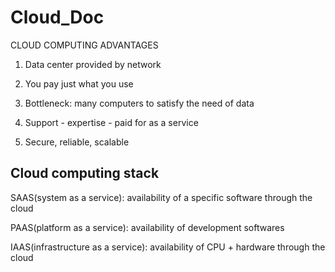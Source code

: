 # Cloud_Doc

CLOUD COMPUTING ADVANTAGES

1) Data center provided by network

2) You pay just what you use

3) Bottleneck: many computers to satisfy the need of data

4) Support - expertise - paid for as a service

5) Secure, reliable, scalable

## Cloud computing stack


SAAS(system as a service): availability of a specific software through the cloud

PAAS(platform as a service): availability of development softwares

IAAS(infrastructure as a service): availability of CPU + hardware through the cloud

